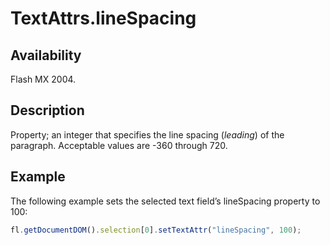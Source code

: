 # TextAttrs.lineSpacing

## Availability

Flash MX 2004.

## Description

Property; an integer that specifies the line spacing (*leading*) of the paragraph. Acceptable values are -360 through 720.

## Example

The following example sets the selected text field’s lineSpacing property to 100:

```javascript
fl.getDocumentDOM().selection[0].setTextAttr("lineSpacing", 100);
```
